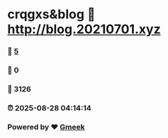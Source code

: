 # crqgxs&blog :link: http://blog.20210701.xyz 
### :page_facing_up: [5](http://blog.20210701.xyz/tag.html) 
### :speech_balloon: 0 
### :hibiscus: 3126 
### :alarm_clock: 2025-08-28 04:14:14 
### Powered by :heart: [Gmeek](https://github.com/Meekdai/Gmeek)
